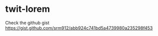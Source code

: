 # twit-lorem

Check the github gist https://gist.github.com/srm912/abb924c741bd5a4739980a235298f453
